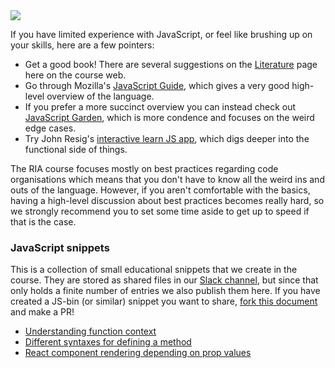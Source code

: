 <img class="toprightimg" src="http://cursohtml5js.com/js.png"/>

If you have limited experience with JavaScript, or feel like brushing up on your skills, here are a few pointers:

*    Get a good book! There are several suggestions on the [Literature](../literature/) page here on the course web.
*    Go through Mozilla's [JavaScript Guide](https://developer.mozilla.org/en-US/docs/Web/JavaScript/Guide), which gives a very good high-level overview of the language.
*    If you prefer a more succinct overview you can instead check out [JavaScript Garden](http://bonsaiden.github.io/JavaScript-Garden/), which is more condence and focuses on the weird edge cases.
*    Try John Resig's [interactive learn JS app](http://ejohn.org/apps/learn/), which digs deeper into the functional side of things.

The RIA course focuses mostly on best practices regarding code organisations which means that you don't have to know all the weird ins and outs of the language. However, if you aren't comfortable with the basics, having a high-level discussion about best practices becomes really hard, so we strongly recommend you to set some time aside to get up to speed if that is the case.

### JavaScript snippets

This is a collection of small educational snippets that we create in the course. They are stored as shared files in our [Slack channel](../slack-channel), but since that only holds a finite number of entries we also publish them here. If you have created a JS-bin (or similar) snippet you want to share, [fork this document](https://github.com/krawaller/ria2015/blob/master/javascript.md) and make a PR!

*    [Understanding function context](https://jsbin.com/niwumu/edit?js,console)
*    [Different syntaxes for defining a method](https://jsbin.com/cimoke/edit?js,console)
*    [React component rendering depending on prop values](http://jsbin.com/vapomo/edit?js,output)